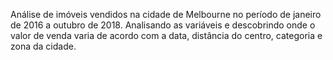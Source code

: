 Análise de imóveis vendidos na cidade de Melbourne no período de janeiro de 2016 a outubro de 2018. Analisando as variáveis e descobrindo onde o valor de venda varia de acordo com a data, distância do centro, categoria e zona da cidade.
